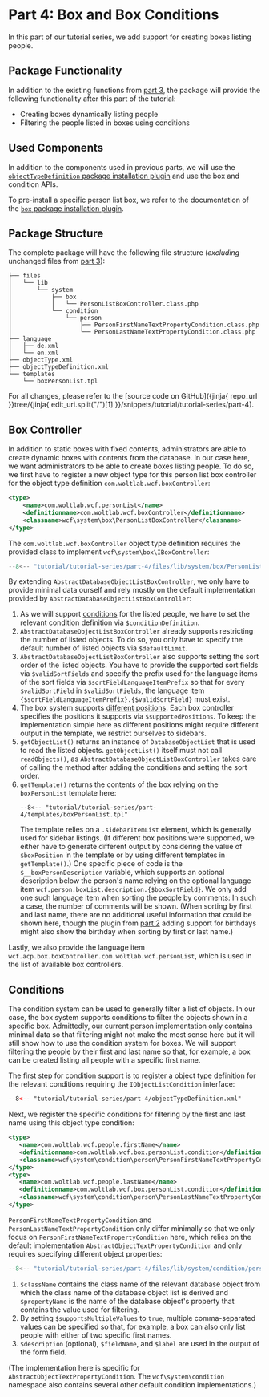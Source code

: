 # Part 4: Box and Box Conditions

In this part of our tutorial series, we add support for creating boxes listing people.

## Package Functionality

In addition to the existing functions from [part 3](part_3.md), the package will provide the following functionality after this part of the tutorial:

- Creating boxes dynamically listing people
- Filtering the people listed in boxes using conditions

## Used Components

In addition to the components used in previous parts, we will use the [`objectTypeDefinition` package installation plugin](../../package/pip/object-type-definition.md) and use the box and condition APIs.

To pre-install a specific person list box, we refer to the documentation of the [`box` package installation plugin](../../package/pip/box.md).


## Package Structure

The complete package will have the following file structure (_excluding_ unchanged files from [part 3](part_3.md)):

```
├── files
│   └── lib
│       └── system
│           ├── box
│           │   └── PersonListBoxController.class.php
│           └── condition
│               └── person
│                   ├── PersonFirstNameTextPropertyCondition.class.php
│                   └── PersonLastNameTextPropertyCondition.class.php
├── language
│   ├── de.xml
│   └── en.xml
├── objectType.xml
├── objectTypeDefinition.xml
└── templates
    └── boxPersonList.tpl
```

For all changes, please refer to the [source code on GitHub]({jinja{ repo_url }}tree/{jinja{ edit_uri.split("/")[1] }}/snippets/tutorial/tutorial-series/part-4).


## Box Controller

In addition to static boxes with fixed contents, administrators are able to create dynamic boxes with contents from the database.
In our case here, we want administrators to be able to create boxes listing people.
To do so, we first have to register a new object type for this person list box controller for the object type definition `com.woltlab.wcf.boxController`:

```xml
<type>
	<name>com.woltlab.wcf.personList</name>
	<definitionname>com.woltlab.wcf.boxController</definitionname>
	<classname>wcf\system\box\PersonListBoxController</classname>
</type>
```

The `com.woltlab.wcf.boxController` object type definition requires the provided class to implement `wcf\system\box\IBoxController`:

```php
--8<-- "tutorial/tutorial-series/part-4/files/lib/system/box/PersonListBoxController.class.php"
```

By extending `AbstractDatabaseObjectListBoxController`, we only have to provide minimal data ourself and rely mostly on the default implementation provided by `AbstractDatabaseObjectListBoxController`:

1. As we will support [conditions](#conditions) for the listed people, we have to set the relevant condition definition via `$conditionDefinition`.
2. `AbstractDatabaseObjectListBoxController` already supports restricting the number of listed objects.
   To do so, you only have to specify the default number of listed objects via `$defaultLimit`.
3. `AbstractDatabaseObjectListBoxController` also supports setting the sort order of the listed objects.
   You have to provide the supported sort fields via `$validSortFields` and specify the prefix used for the language items of the sort fields via `$sortFieldLanguageItemPrefix` so that for every `$validSortField` in `$validSortFields`, the language item `{$sortFieldLanguageItemPrefix}.{$validSortField}` must exist.
4. The box system supports [different positions](../../package/pip/box.md#position).
   Each box controller specifies the positions it supports via `$supportedPositions`.
   To keep the implementation simple here as different positions might require different output in the template, we restrict ourselves to sidebars.
5. `getObjectList()` returns an instance of `DatabaseObjectList` that is used to read the listed objects.
   `getObjectList()` itself must not call `readObjects()`, as `AbstractDatabaseObjectListBoxController` takes care of calling the method after adding the conditions and setting the sort order.
6. `getTemplate()` returns the contents of the box relying on the `boxPersonList` template here:
   ```smarty
   --8<-- "tutorial/tutorial-series/part-4/templates/boxPersonList.tpl"
   ```
   The template relies on a `.sidebarItemList` element, which is generally used for sidebar listings.
   (If different box positions were supported, we either have to generate different output by considering the value of `$boxPosition` in the template or by using different templates in `getTemplate()`.)
   One specific piece of code is the `$__boxPersonDescription` variable, which supports an optional description below the person's name relying on the optional language item `wcf.person.boxList.description.{$boxSortField}`.
   We only add one such language item when sorting the people by comments:
   In such a case, the number of comments will be shown.
   (When sorting by first and last name, there are no additional useful information that could be shown here, though the plugin from [part 2](part_2.md) adding support for birthdays might also show the birthday when sorting by first or last name.)
   
Lastly, we also provide the language item `wcf.acp.box.boxController.com.woltlab.wcf.personList`, which is used in the list of available box controllers.


## Conditions

The condition system can be used to generally filter a list of objects.
In our case, the box system supports conditions to filter the objects shown in a specific box.
Admittedly, our current person implementation only contains minimal data so that filtering might not make the most sense here but it will still show how to use the condition system for boxes.
We will support filtering the people by their first and last name so that, for example, a box can be created listing all people with a specific first name.

The first step for condition support is to register a object type definition for the relevant conditions requiring the `IObjectListCondition` interface:

```xml
--8<-- "tutorial/tutorial-series/part-4/objectTypeDefinition.xml"
```

Next, we register the specific conditions for filtering by the first and last name using this object type condition:

```xml
<type>
   <name>com.woltlab.wcf.people.firstName</name>
   <definitionname>com.woltlab.wcf.box.personList.condition</definitionname>
   <classname>wcf\system\condition\person\PersonFirstNameTextPropertyCondition</classname>
</type>
<type>
   <name>com.woltlab.wcf.people.lastName</name>
   <definitionname>com.woltlab.wcf.box.personList.condition</definitionname>
   <classname>wcf\system\condition\person\PersonLastNameTextPropertyCondition</classname>
</type>
```

`PersonFirstNameTextPropertyCondition` and `PersonLastNameTextPropertyCondition` only differ minimally so that we only focus on `PersonFirstNameTextPropertyCondition` here, which relies on the default implementation `AbstractObjectTextPropertyCondition` and only requires specifying different object properties:

```php
--8<-- "tutorial/tutorial-series/part-4/files/lib/system/condition/person/PersonFirstNameTextPropertyCondition.class.php"
```

1. `$className` contains the class name of the relevant database object from which the class name of the database object list is derived and `$propertyName` is the name of the database object's property that contains the value used for filtering.
1. By setting `$supportsMultipleValues` to `true`, multiple comma-separated values can be specified so that, for example, a box can also only list people with either of two specific first names.
1. `$description` (optional), `$fieldName`, and `$label` are used in the output of the form field.

(The implementation here is specific for `AbstractObjectTextPropertyCondition`.
The `wcf\system\condition` namespace also contains several other default condition implementations.)
